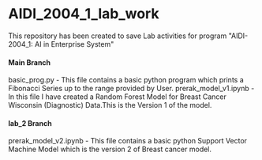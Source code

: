 # AIDI_2004_1_lab_work
This repository has been created to save Lab activities for program "AIDI-2004_1: AI in Enterprise System"

#### Main Branch
basic_prog.py - This file contains a basic python program which prints a Fibonacci Series up to the range provided by User.
prerak_model_v1.ipynb - In this file I have created a Random Forest Model for Breast Cancer Wisconsin (Diagnostic) Data.This is the Version 1 of the model.  

#### lab_2 Branch
prerak_model_v2.ipynb - This file contains a basic python Support Vector Machine Model which is the version 2 of Breast cancer model.
